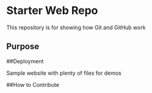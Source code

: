 # Starter Web Repo

This repository is for showing how Git and GitHub work

## Purpose

##Deployment

Sample website with plenty of files for demos

##How to Contribute